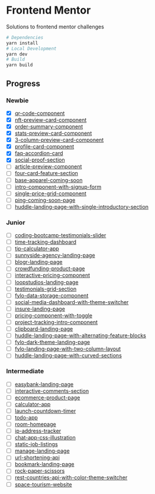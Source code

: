 # Frontend Mentor

Solutions to frontend mentor challenges

```sh
# Dependencies
yarn install
# Local Development
yarn dev
# Build
yarn build
```

## Progress

### Newbie

- [x] [qr-code-component](./src/101-qr-code-component)
- [x] [nft-preview-card-component](./src/102-nft-preview-card-component)
- [x] [order-summary-component](./src/103-order-summary-component)
- [x] [stats-preview-card-component](./src/104-stats-preview-card-component)
- [x] [3-column-preview-card-component](./src/105-3-column-preview-card-component)
- [x] [profile-card-component](./src/106-profile-card-component)
- [x] [faq-accordion-card](./src/107-faq-accordion-card)
- [X] [social-proof-section](./src/108-social-proof-section)
- [ ] [article-preview-component](./src/109-article-preview-component)
- [ ] [four-card-feature-section](./src/110-four-card-feature-section)
- [ ] [base-apparel-coming-soon](./src/111-base-apparel-coming-soon)
- [ ] [intro-component-with-signup-form](./src/112-intro-component-with-signup-form)
- [ ] [single-price-grid-component](./src/113-single-price-grid-component)
- [ ] [ping-coming-soon-page](./src/114-ping-coming-soon-page)
- [ ] [huddle-landing-page-with-single-introductory-section](./src/115-huddle-landing-page-with-single-introductory-section)

### Junior

- [ ] [coding-bootcamp-testimonials-slider](./src/200-coding-bootcamp-testimonials-slider)
- [ ] [time-tracking-dashboard](./src/201-time-tracking-dashboard)
- [ ] [tip-calculator-app](./src/202-tip-calculator-app)
- [ ] [sunnyside-agency-landing-page](./src/203-sunnyside-agency-landing-page)
- [ ] [blogr-landing-page](./src/204-blogr-landing-page)
- [ ] [crowdfunding-product-page](./src/205-crowdfunding-product-page)
- [ ] [interactive-pricing-component](./src/206-interactive-pricing-component)
- [ ] [loopstudios-landing-page](./src/207-loopstudios-landing-page)
- [ ] [testimonials-grid-section](./src/208-testimonials-grid-section)
- [ ] [fylo-data-storage-component](./src/209-fylo-data-storage-component)
- [ ] [social-media-dashboard-with-theme-switcher](./src/211-social-media-dashboard-with-theme-switcher)
- [ ] [insure-landing-page](./src/212-insure-landing-page)
- [ ] [pricing-component-with-toggle](./src/213-pricing-component-with-toggle)
- [ ] [project-tracking-intro-component](./src/214-project-tracking-intro-component)
- [ ] [clipboard-landing-page](./src/215-clipboard-landing-page)
- [ ] [huddle-landing-page-with-alternating-feature-blocks](./src/216-huddle-landing-page-with-alternating-feature-blocks)
- [ ] [fylo-dark-theme-landing-page](./src/217-fylo-dark-theme-landing-page)
- [ ] [fylo-landing-page-with-two-column-layout](./src/218-fylo-landing-page-with-two-column-layout)
- [ ] [huddle-landing-page-with-curved-sections](./src/219-huddle-landing-page-with-curved-sections)

### Intermediate

- [ ] [easybank-landing-page](./src/300-easybank-landing-page)
- [ ] [interactive-comments-section](./src/301-interactive-comments-section)
- [ ] [ecommerce-product-page](./src/302-ecommerce-product-page)
- [ ] [calculator-app](./src/303-calculator-app)
- [ ] [launch-countdown-timer](./src/304-launch-countdown-timer)
- [ ] [todo-app](./src/305-todo-app)
- [ ] [room-homepage](./src/306-room-homepage)
- [ ] [ip-address-tracker](./src/307-ip-address-tracker)
- [ ] [chat-app-css-illustration](./src/308-chat-app-css-illustration)
- [ ] [static-job-listings](./src/309-static-job-listings)
- [ ] [manage-landing-page](./src/311-manage-landing-page)
- [ ] [url-shortening-api](./src/312-url-shortening-api)
- [ ] [bookmark-landing-page](./src/313-bookmark-landing-page)
- [ ] [rock-paper-scissors](./src/314-rock-paper-scissors)
- [ ] [rest-countries-api-with-color-theme-switcher](./src/315-rest-countries-api-with-color-theme-switcher)
- [ ] [space-tourism-website](./src/316-space-tourism-website)
